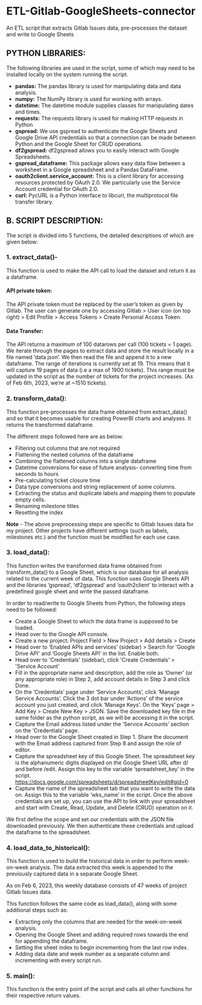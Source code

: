 # ETL-Gitlab-GoogleSheets-connector
An ETL script that extracts Gitlab Issues data, pre-processes the dataset and write to Google Sheets


## PYTHON LIBRARIES:

The following libraries are used in the script, some of which may need to be installed locally on the system running the script. 
  
- **pandas:** The pandas library is used for manipulating data and data analysis.
- **numpy:** The NumPy library is used for working with arrays.
- **datetime:** The datetime module supplies classes for manipulating dates and times.
- **requests:** The requests library is used for making HTTP requests in Python
- **gspread:** We use gspread to authenticate the Google Sheets and Google Drive API credentials so that a connection can be made between Python and the Google Sheet for CRUD operations. 
- **df2gspread:** df2gspread allows you to easily interact with Google Spreadsheets.
- **gspread_dataframe:** This package allows easy data flow between a worksheet in a Google spreadsheet and a Pandas DataFrame.
- **oauth2client.service_account:** This is a client library for accessing resources protected by OAuth 2.0. We particularly use the Service Account credential for OAuth 2.0.
- **curl:** PycURL is a Python interface to libcurl, the multiprotocol file transfer library.



## B. SCRIPT DESCRIPTION:


The script is divided into 5 functions, the detailed descriptions of which are given below:


### 1. extract_data()- 

This function is used to make the API call to load the dataset and return it as a dataframe. 

#### API private token:

The API private token must be replaced by the user’s token as given by Gitlab. The user can generate one by accessing Gitlab > User icon (on top right) > Edit Profile > Access Tokens > Create Personal Access Token.

#### Data Transfer:

The API returns a maximum of 100 datarows per call (100 tickets = 1 page). We iterate through the pages to extract data and store the result locally in a file named ‘data.json’. We then read the file and append it to a new dataframe. 
The range of iterations is currently set at 19. This means that it will capture 19 pages of data (i.e a max of 1900 tickets). This range must be updated in the script as the number of tickets for the project increases. (As of Feb 6th, 2023, we’re at ~1510 tickets). 


### 2. transform_data():


This function pre-processes the data frame obtained from extract_data() and so that it becomes usable for creating PowerBI charts and analyses. It returns the transformed dataframe. 

The different steps followed here are as below:

- Filtering out columns that are not required
- Flattening the nested columns of the dataframe 
- Combining the flattened columns into a single dataframe
- Datetime conversions for ease of future analysis- converting time from seconds to hours
- Pre-calculating ticket closure time
- Data type conversions and string replacement of some columns. 
- Extracting the status and duplicate labels and mapping them to populate empty cells. 
- Renaming milestone titles
- Resetting the index

**Note** - The above preprocessing steps are specific to Gitlab Issues data for my project. Other projects have different settings (such as labels, milestones etc.) and the function must be modified for each use case. 


### 3.  load_data():

This function writes the transformed data frame obtained from transform_data() to a Google Sheet, which is our database for all analysis related to the current week of data. This function uses Google Sheets API and the libraries ‘gspread’, ‘df2gspread’ and ‘oauth2client’ to interact with a predefined google sheet and write the passed dataframe. 


In order to read/write to Google Sheets from Python, the following steps need to be followed:

- Create a Google Sheet to which the data frame is supposed to be loaded.
- Head over to the Google API console.  
- Create a new project: Project Field > New Project > Add details > Create
- Head over to ‘Enabled APIs and services’ (sidebar) > Search for 'Google Drive API' and ‘Google Sheets API’ in the list. Enable both.
- Head over to 'Credentials' (sidebar), click 'Create Credentials' > 'Service Account'
- Fill in the appropriate name and description, add the role as ‘Owner’ (or any appropriate role) in Step 2, add account details in Step 3 and click Done.
- On the ‘Credentials’ page under ‘Service Accounts’, click ‘Manage Service Accounts’. Click the 3 dot bar under ‘Actions’ of the service account you just created, and click ‘Manage Keys’. On the ‘Keys’ page > Add Key > Create New Key > JSON. Save the downloaded key file in the same folder as the python script, as we will be accessing it in the script.
- Capture the Email address listed under the ‘Service Accounts’ section on the ‘Credentials’ page.
- Head over to the Google Sheet created in Step 1. Share the document with the Email address captured from Step 8 and assign the role of editor. 
- Capture the spreadsheet key of this Google Sheet. The spreadsheet key is the alphanumeric digits displayed on the Google Sheet URL after d/ and before /edit. Assign this key to the variable ‘spreadsheet_key’ in the script. 
https://docs.google.com/spreadsheets/d/spreadsheetKey/edit#gid=0
- Capture the name of the spreadsheet tab that you want to write the data on. Assign this to the variable ‘wks_name’ in the script. 
Once the above credentials are set up, you can use the API to link with your spreadsheet and start with Create, Read, Update, and Delete (CRUD) operation on it. 


We first define the scope and set our credentials with the JSON file downloaded previously. We then authenticate these credentials and upload the dataframe to the spreadsheet. 


### 4.  load_data_to_historical():


This function is used to build the historical data in order to perform week-on-week analysis. The data extracted this week is appended to the previously captured data in a separate Google Sheet. 

As on Feb 6, 2023, this weekly database consists of 47 weeks of project Gitlab Issues data. 


This function follows the same code as load_data(), along with some additional steps such as:

- Extracting only the columns that are needed for the week-on-week analysis.
- Opening the Google Sheet and adding required rows towards the end for appending the dataframe. 
- Setting the sheet index to begin incrementing from the last row index.
- Adding data date and week number as a separate column and incrementing with every script run. 


### 5.  main():


This function is the entry point of the script and calls all other functions for their respective return values. 

